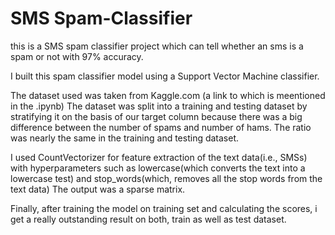 # SMS Spam-Classifier

this is a SMS spam classifier project which can tell whether an sms is a spam or not with 97% accuracy.

I built this spam classifier model using a Support Vector Machine classifier.

The dataset used was taken from Kaggle.com (a link to which is meentioned in the .ipynb)
The dataset was split into a training and testing dataset by stratifying it on the basis of our target column because there was a big difference between the number of spams and number of hams.
The ratio was nearly the same in the training and testing dataset.


I used CountVectorizer for feature extraction of the text data(i.e., SMSs) with hyperparameters such as lowercase(which converts the text into a lowercase test) and stop_words(which, removes all the stop words from the text data)
The output was a sparse matrix.


Finally, after training the model on training set and calculating the scores, i get a really outstanding result on both, train as well as test dataset.
